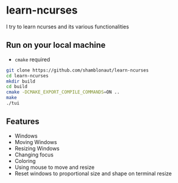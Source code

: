 # learn-ncurses

I try to learn ncurses and its various functionalities

## Run on your local machine

- `cmake` required

```bash
git clone https://github.com/shamblonaut/learn-ncurses
cd learn-ncurses
mkdir build
cd build
cmake -DCMAKE_EXPORT_COMPILE_COMMANDS=ON ..
make
./tui
```

## Features

- Windows
- Moving Windows
- Resizing Windows
- Changing focus
- Coloring
- Using mouse to move and resize
- Reset windows to proportional size and shape on terminal resize
